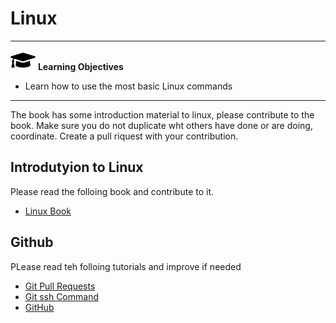 # Linux

---

![](images/learning.png) **Learning Objectives**

* Learn how to use the most basic Linux commands

---

The book has some introduction material to linux, please contribute to the book. Make sure you do not 
duplicate wht others have done or are doing, coordinate. 
Create a pull riquest with your contribution.


## Introdutyion to Linux

Please read the folloing book and contribute to it.

* [Linux Book](https://cloudmesh-community.github.io/pub/vonLaszewski-linux.pdf)

## Github

PLease read teh folloing tutorials and improve if needed

* [Git Pull Requests](https://cybertraining-dsc.github.io/docs/tutorial/git/git-pull-request/)
* [Git ssh Command](https://cybertraining-dsc.github.io/docs/tutorial/git/git-ssh/)
* [GitHub](https://cybertraining-dsc.github.io/docs/tutorial/git/git-gh/)